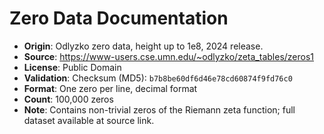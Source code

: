 # Zero Data Documentation
- **Origin**: Odlyzko zero data, height up to 1e8, 2024 release.
- **Source**: https://www-users.cse.umn.edu/~odlyzko/zeta_tables/zeros1
- **License**: Public Domain
- **Validation**: Checksum (MD5): `b7b8be60df6d46e78cd60874f9fd76c0`
- **Format**: One zero per line, decimal format
- **Count**: 100,000 zeros
- **Note**: Contains non-trivial zeros of the Riemann zeta function; full dataset available at source link.
